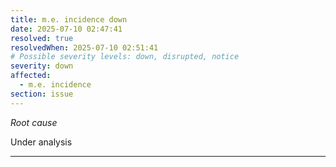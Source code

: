 ```yaml
---
title: m.e. incidence down
date: 2025-07-10 02:47:41
resolved: true
resolvedWhen: 2025-07-10 02:51:41
# Possible severity levels: down, disrupted, notice
severity: down
affected:
  - m.e. incidence
section: issue
---
```


*Root cause*

Under analysis

---


